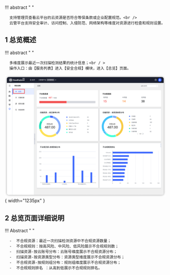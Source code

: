 !!! abstract " "

      支持管理员查看云平台的云资源是否符合等保条款或企业配置规范。<br />
      云管平台支持安全审计、访问控制、入侵防范、网络架构等维度对资源进行检查和规则设置。

## 1 总览概述

!!! abstract " "

      多维度展示最近一次扫描检测结果的统计信息；<br / >
      操作入口：由【服务列表】进入【安全合规】模块，进入【总览】页面。
![安全合规总览](../../img/security-compliance/overview/安全合规总览.png){ width="1235px" }

## 2 总览页面详细说明

!!! Abstract " "

      -  不合规资源：最近一次扫描检测资源中不合规资源数量；
      -  不合规规则：按高风险、中风险、低风险展示不合规规则数；
      -  扫描资源-按云账号分布：云账号维度展示不合规资源分布；
      -  扫描资源-按资源类型分布：资源类型维度展示不合规资源分布；
      -  不合规资源-按规则组分布：规则组维度展示不合规资源分布；
      -  不合规规则排名 ：从高到低展示不合规规则排名。
